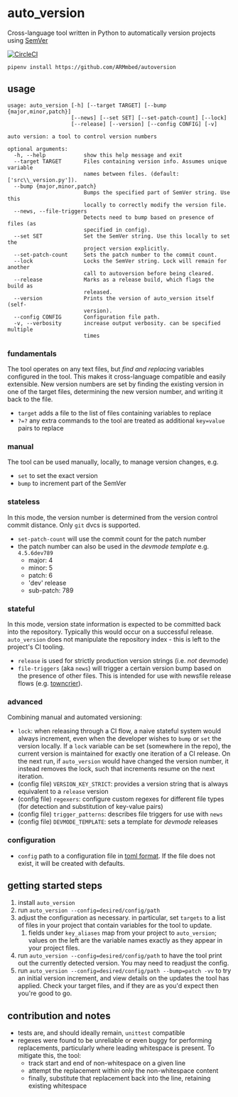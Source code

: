 # auto_version
Cross-language tool written in Python to automatically version projects using [SemVer](https://semver.org/)

[![CircleCI](https://circleci.com/gh/ARMmbed/autoversion.svg?style=svg&circle-token=dd9ec017be37f9b5f0a5b9a785c55c53fcd578c7)](https://circleci.com/gh/ARMmbed/autoversion)

```
pipenv install https://github.com/ARMmbed/autoversion
```

## usage
```
usage: auto_version [-h] [--target TARGET] [--bump {major,minor,patch}]
                    [--news] [--set SET] [--set-patch-count] [--lock]
                    [--release] [--version] [--config CONFIG] [-v]

auto version: a tool to control version numbers

optional arguments:
  -h, --help            show this help message and exit
  --target TARGET       Files containing version info. Assumes unique variable
                        names between files. (default: ['src\\_version.py']).
  --bump {major,minor,patch}
                        Bumps the specified part of SemVer string. Use this
                        locally to correctly modify the version file.
  --news, --file-triggers
                        Detects need to bump based on presence of files (as
                        specified in config).
  --set SET             Set the SemVer string. Use this locally to set the
                        project version explicitly.
  --set-patch-count     Sets the patch number to the commit count.
  --lock                Locks the SemVer string. Lock will remain for another
                        call to autoversion before being cleared.
  --release             Marks as a release build, which flags the build as
                        released.
  --version             Prints the version of auto_version itself (self-
                        version).
  --config CONFIG       Configuration file path.
  -v, --verbosity       increase output verbosity. can be specified multiple
                        times
```
### fundamentals
The tool operates on any text files, but _find and replacing_ variables
configured in the tool. This makes it cross-language compatible and easily
extensible. New version numbers
are set by finding the existing version in one of the target files, determining
the new version number, and writing it back to the file.
- `target` adds a file to the list of files containing variables to replace
- `?=?` any extra commands to the tool are treated as additional `key=value` pairs
to replace

### manual
The tool can be used manually, locally, to manage version changes, e.g.
- `set` to set the exact version
- `bump` to increment part of the SemVer

### stateless
In this mode, the version number is determined from the version control commit distance.
Only `git` dvcs is supported.
- `set-patch-count` will use the commit count for the patch number
- the patch number can also be used in the _devmode template_ e.g. `4.5.6dev789`
  - major: 4
  - minor: 5
  - patch: 6
  - 'dev' release
  - sub-patch: 789

### stateful
In this mode, version state information is expected to be committed back into the repository.
Typically this would occur on a successful release. `auto_version` does not manipulate
the repository index - this is left to the project's CI tooling.
- `release` is used for strictly production version strings (i.e. _not_ devmode)
- `file-triggers` (aka `news`) will trigger a certain version bump based on the presence
of other files. This is intended for use with newsfile release flows
(e.g. [towncrier](https://pypi.org/project/towncrier/)).

### advanced
Combining manual and automated versioning:
- `lock`: when releasing through a CI flow, a naive stateful system would always increment,
even when the developer wishes to `bump` or `set` the version locally.
If a `lock` variable can be set (somewhere in the repo), the current version is maintained
for exactly one iteration of a CI release. On the next run, if `auto_version` would have changed the
version number, it instead removes the lock, such that increments resume on the next iteration.
- (config file) `VERSION_KEY_STRICT`: provides a version string that is always equivalent to
a `release` version
- (config file) `regexers`: configure custom regexes for different file types
(for detection and substitution of key-value pairs)
- (config file) `trigger_patterns`: describes file triggers for use with `news`
- (config file) `DEVMODE_TEMPLATE`: sets a template for _devmode_ releases

### configuration
- `config` path to a configuration file in [toml format](https://github.com/toml-lang/toml).
If the file does not exist, it will be created with defaults.

## getting started steps
1. install `auto_version`
1. run `auto_version --config=desired/config/path`
1. adjust the configuration as necessary. in particular, set `targets` to a list of
files in your project that contain variables for the tool to update.
   1. fields under `key_aliases` map from your project to `auto_version`;
values on the left are the variable names exactly as they appear in your project files.
1. run `auto_version --config=desired/config/path` to have the tool print out
the currently detected version. You may need to readjust the config.
1. run `auto_version --config=desired/config/path --bump=patch -vv` to try an initial
version increment, and view details on the updates the tool has applied.
Check your target files, and if they are as you'd expect then you're good to go.

## contribution and notes
- tests are, and should ideally remain, `unittest` compatible
- regexes were found to be unreliable or even buggy for performing replacements,
particularly where leading whitespace is present. To mitigate this, the tool:
  - track start and end of non-whitespace on a given line
  - attempt the replacement within only the non-whitespace content
  - finally, substitute that replacement back into the line, retaining existing whitespace

